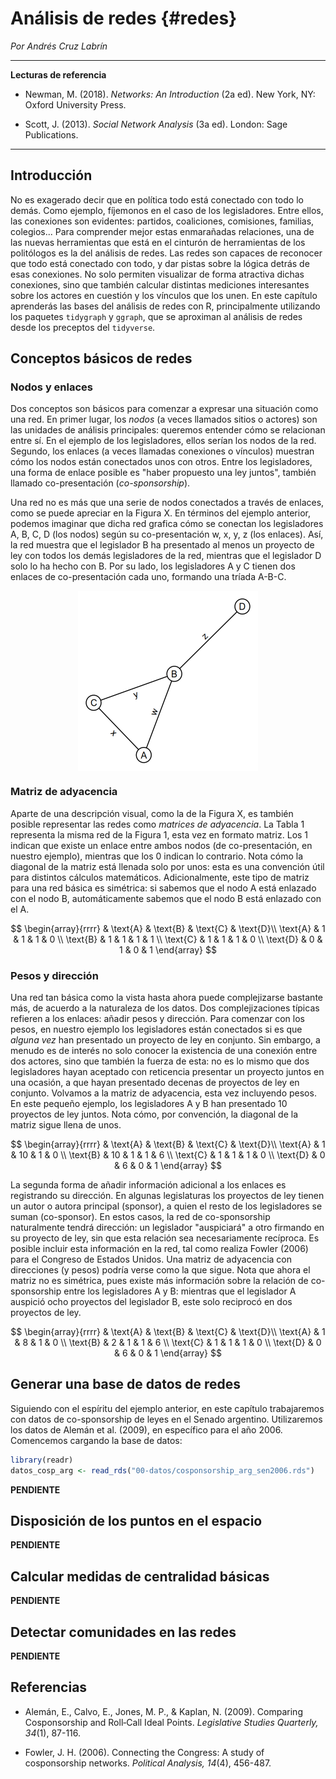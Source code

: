 
# Análisis de redes {#redes}
*Por Andrés Cruz Labrín*

***

**Lecturas de referencia**

- Newman, M. (2018). *Networks: An Introduction* (2a ed). New York, NY: Oxford University Press.

- Scott, J. (2013). *Social Network Analysis* (3a ed). London: Sage Publications.


***

## Introducción

No es exagerado decir que en política todo está conectado con todo lo demás. Como ejemplo, fíjemonos en el caso de los legisladores. Entre ellos, las conexiones son evidentes: partidos, coaliciones, comisiones, familias, colegios... Para comprender mejor estas enmarañadas relaciones, una de las nuevas herramientas que está en el cinturón de herramientas de los politólogos es la del análisis de redes. Las redes son capaces de reconocer que todo está conectado con todo, y dar pistas sobre la lógica detrás de esas conexiones. No solo permiten visualizar de forma atractiva dichas conexiones, sino que también calcular distintas mediciones interesantes sobre los actores en cuestión y los vínculos que los unen. En este capítulo aprenderás las bases del análisis de redes con R, principalmente utilizando los paquetes `tidygraph` y `ggraph`, que se aproximan al análisis de redes desde los preceptos del `tidyverse`.

## Conceptos básicos de redes

### Nodos y enlaces

Dos conceptos son básicos para comenzar a expresar una situación como una red. En primer lugar, los *nodos* (a veces llamados sitios o actores) son las unidades de análisis principales: queremos entender cómo se relacionan entre sí. En el ejemplo de los legisladores, ellos serían los nodos de la red. Segundo, los enlaces (a veces llamadas conexiones o vínculos) muestran cómo los nodos están conectados unos con otros. Entre los legisladores, una forma de enlace posible es "haber propuesto una ley juntos", también llamado co-presentación (*co-sponsorship*).

Una red no es más que una serie de nodos conectados a través de enlaces, como se puede apreciar en la Figura X. En términos del ejemplo anterior, podemos imaginar que dicha red grafica cómo se conectan los legisladores A, B, C, D (los nodos) según su co-presentación w, x, y, z (los enlaces). Así, la red muestra que el legislador B ha presentado al menos un proyecto de ley con todos los demás legisladores de la red, mientras que el legislador D solo lo ha hecho con B. Por su lado, los legisladores A y C tienen dos enlaces de co-presentación cada uno, formando una tríada A-B-C.







<img src="redes_files/figure-html/unnamed-chunk-4-1.png" width="288" style="display: block; margin: auto;" />



### Matriz de adyacencia

Aparte de una descripción visual, como la de la Figura X, es también posible representar las redes como *matrices de adyacencia*. La Tabla 1 representa la misma red de la Figura 1, esta vez en formato matriz. Los 1 indican que existe un enlace entre ambos nodos (de co-presentación, en nuestro ejemplo), mientras que los 0 indican lo contrario. Nota cómo la diagonal de la matriz está llenada solo por unos: esta es una convención útil para distintos cálculos matemáticos. Adicionalmente, este tipo de matriz para una red básica es simétrica: si sabemos que el nodo A está enlazado con el nodo B, automáticamente sabemos que el nodo B está enlazado con el A.

$$
\begin{array}{rrrr}
 & \text{A} & \text{B} & \text{C} & \text{D}\\
\text{A} & 1 & 1 & 1 & 0 \\
\text{B} & 1 & 1 & 1 & 1 \\
\text{C} & 1 & 1 & 1 & 0 \\
\text{D} & 0 & 1 & 0 & 1
\end{array}
$$

<!-- ¿Valdrá la pena tener algo sobre matrices one-mode y two-mode? -->

### Pesos y dirección

Una red tan básica como la vista hasta ahora puede complejizarse bastante más, de acuerdo a la naturaleza de los datos. Dos complejizaciones típicas refieren a los enlaces: añadir pesos y dirección. Para comenzar con los pesos, en nuestro ejemplo los legisladores están conectados si es que *alguna vez* han presentado un proyecto de ley en conjunto. Sin embargo, a menudo es de interés no solo conocer la existencia de una conexión entre dos actores, sino que también la fuerza de esta: no es lo mismo que dos legisladores hayan aceptado con reticencia presentar un proyecto juntos en una ocasión, a que hayan presentado decenas de proyectos de ley en conjunto. Volvamos a la matriz de adyacencia, esta vez incluyendo pesos. En este pequeño ejemplo, los legisladores A y B han presentado 10 proyectos de ley juntos. Nota cómo, por convención, la diagonal de la matriz sigue llena de unos.

$$
\begin{array}{rrrr}
 & \text{A} & \text{B} & \text{C} & \text{D}\\
\text{A} & 1 & 10 & 1 & 0 \\
\text{B} & 10 & 1 & 1 & 6 \\
\text{C} & 1 & 1 & 1 & 0 \\
\text{D} & 0 & 6 & 0 & 1
\end{array}
$$

La segunda forma de añadir información adicional a los enlaces es registrando su dirección. En algunas legislaturas los proyectos de ley tienen un autor o autora principal (sponsor), a quien el resto de los legisladores se suman (co-sponsor). En estos casos, la red de co-sponsorship naturalmente tendrá dirección: un legislador "auspiciará" a otro firmando en su proyecto de ley, sin que esta relación sea necesariamente recíproca. Es posible incluir esta información en la red, tal como realiza Fowler (2006) para el Congreso de Estados Unidos. Una matriz de adyacencia con direcciones (y pesos) podría verse como la que sigue. Nota que ahora el matriz no es simétrica, pues existe más información sobre la relación de co-sponsorship entre los legisladores A y B: mientras que el legislador A auspició ocho proyectos del legislador B, este solo reciprocó en dos proyectos de ley.

$$
\begin{array}{rrrr}
 & \text{A} & \text{B} & \text{C} & \text{D}\\
\text{A} & 1 & 8 & 1 & 0 \\
\text{B} & 2 & 1 & 1 & 6 \\
\text{C} & 1 & 1 & 1 & 0 \\
\text{D} & 0 & 6 & 0 & 1
\end{array}
$$

## Generar una base de datos de redes

Siguiendo con el espíritu del ejemplo anterior, en este capítulo trabajaremos con datos de co-sponsorship de leyes en el Senado argentino. Utilizaremos los datos de Alemán et al. (2009), en específico para el año 2006. Comencemos cargando la base de datos:


```r
library(readr)
datos_cosp_arg <- read_rds("00-datos/cosponsorship_arg_sen2006.rds")
```


**PENDIENTE**

## Disposición de los puntos en el espacio

**PENDIENTE**

## Calcular medidas de centralidad básicas

**PENDIENTE**

## Detectar comunidades en las redes

**PENDIENTE**

## Referencias

- Alemán, E., Calvo, E., Jones, M. P., & Kaplan, N. (2009). Comparing Cosponsorship and Roll‐Call Ideal Points. *Legislative Studies Quarterly, 34*(1), 87-116.

- Fowler, J. H. (2006). Connecting the Congress: A study of cosponsorship networks. *Political Analysis, 14*(4), 456-487.
